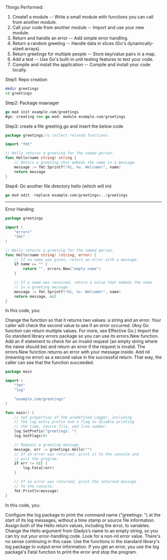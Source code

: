 

Things Performed:
1. Create1 a module -- Write a small module with functions you can call from another module.
2. Call your code from another module -- Import and use your new module.
3. Return and handle an error -- Add simple error handling.
4. Return a random greeting -- Handle data in slices (Go's dynamically-sized arrays).
5. Return greetings for multiple people -- Store key/value pairs in a map.
6. Add a test -- Use Go's built-in unit testing features to test your code.
7. Compile and install the application -- Compile and install your code locally.



Step1: Repo creation
``` bash
mkdir greetings
cd greetings
```
Step2: Package maanager
``` go
go mod init example.com/greetings
#go: creating new go.mod: module example.com/greetings
```
Step3: create a file greeting.go and insert the below code
``` go
package greetings//o collect related functions.

import "fmt"

// Hello returns a greeting for the named person.
func Hello(name string) string {
    // Return a greeting that embeds the name in a message.
    message := fmt.Sprintf("Hi, %v. Welcome!", name)
    return message
}
```

Step4: Go another file directory hello (which will im)
``` go
go mod edit -replace example.com/greetings=../greetings
```

-------------
Error Handing

``` go
package greetings

import (
    "errors"
    "fmt"
)

// Hello returns a greeting for the named person.
func Hello(name string) (string, error) {
    // If no name was given, return an error with a message.
    if name == "" {
        return "", errors.New("empty name")
    }

    // If a name was received, return a value that embeds the name
    // in a greeting message.
    message := fmt.Sprintf("Hi, %v. Welcome!", name)
    return message, nil
}

```
In this code, you:

Change the function so that it returns two values: a string and an error. Your caller will check the second value to see if an error occurred. (Any Go function can return multiple values. For more, see Effective Go.)
Import the Go standard library errors package so you can use its errors.New function.
Add an if statement to check for an invalid request (an empty string where the name should be) and return an error if the request is invalid. The errors.New function returns an error with your message inside.
Add nil (meaning no error) as a second value in the successful return. That way, the caller can see that the function succeeded.

``` go
package main

import (
    "fmt"
    "log"

    "example.com/greetings"
)

func main() {
    // Set properties of the predefined Logger, including
    // the log entry prefix and a flag to disable printing
    // the time, source file, and line number.
    log.SetPrefix("greetings: ")
    log.SetFlags(0)

    // Request a greeting message.
    message, err := greetings.Hello("")
    // If an error was returned, print it to the console and
    // exit the program.
    if err != nil {
        log.Fatal(err)
    }

    // If no error was returned, print the returned message
    // to the console.
    fmt.Println(message)
}

```


In this code, you:

Configure the log package to print the command name ("greetings: ") at the start of its log messages, without a time stamp or source file information.
Assign both of the Hello return values, including the error, to variables.
Change the Hello argument from Gladys’s name to an empty string, so you can try out your error-handling code.
Look for a non-nil error value. There's no sense continuing in this case.
Use the functions in the standard library's log package to output error information. If you get an error, you use the log package's Fatal function to print the error and stop the program.


